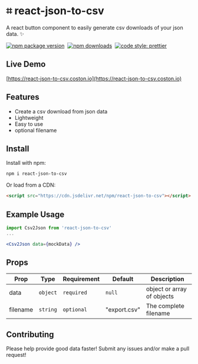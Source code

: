 # ⌗ react-json-to-csv
A react button component to easily generate csv downloads of your json data. ✨

[![npm package version](https://badge.fury.io/js/react-json-to-csv.svg)](https://www.npmjs.com/package/react-json-to-csv)&nbsp;
[![npm downloads](https://img.shields.io/npm/dm/react-json-to-csv.svg)](https://www.npmjs.com/package/react-json-to-csv)&nbsp;
[![code style: prettier](https://img.shields.io/badge/code_style-prettier-ff69b4.svg)](https://prettier.io)

## Live Demo 
[https://react-json-to-csv.coston.io](https://react-json-to-csv.coston.io)

## Features
- Create a csv download from json data
- Lightweight
- Easy to use
- optional filename

## Install

Install with npm:
```sh
npm i react-json-to-csv
```
Or load from a CDN:
```html
<script src="https://cdn.jsdelivr.net/npm/react-json-to-csv"></script>
```

## Example Usage
```jsx
import Csv2Json from 'react-json-to-csv'
...

<Csv2Json data={mockData} />
```

## Props

| Prop      | Type      | Requirement     | Default | Description                                         |
| --------- | --------- | ------------ | ------- | --------------------------------------------------- |
| data     | `object`  | `required` | `null`  | object or array of objects             |
| filename| `string`  | `optional` | "export.csv"  | The complete filename          |

## Contributing

Please help provide good data faster! Submit any issues and/or make a pull request!